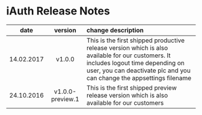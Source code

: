 # iAuth Release Notes
|date      | version |change description |
|----------|:-:|:-------------|
|14.02.2017|v1.0.0           | This is the first shipped productive release version which is also available for our customers. It includes logout time depending on user, you can deactivate plc and you can change the appsettings filename |
|24.10.2016|v1.0.0-preview.1 | This is the first shipped preview release version which is also available for our customers |